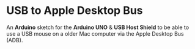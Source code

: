 # USB to Apple Desktop Bus
An **Arduino** sketch for the **Arduino UNO** &amp; **USB Host Shield** to be able to use a USB mouse on a older Mac computer via the Apple Desktop Bus (ADB).
